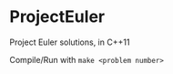 ProjectEuler
============

Project Euler solutions, in C++11

Compile/Run with `make <problem number>`
